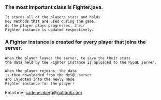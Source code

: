 ### The most important class is Fighter.java.
```
It stores all of the players stats and holds
key methods that are used during the game.
As the player plays progresses, their 
Fighter instance is updated respectively.
```

### A Fighter instance is created for every player that joins the server.
```
When the player leaves the server, to save the their stats
the data held by the Fighter instance is uploaded to the MySQL server.
```

```
When the player rejoins, the data
is then downloaded from the MySQL server 
and injected into the newly made 
Fighter instance for the player!
```

Email me: cadeheinberg@outlook.com
